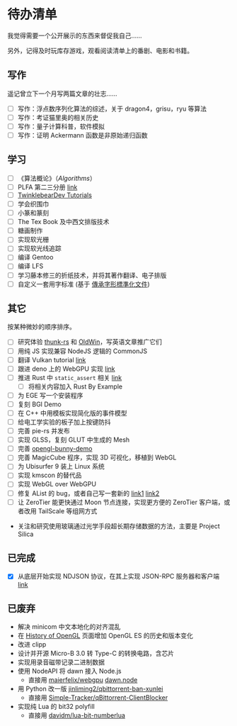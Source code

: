 # 待办清单

我觉得需要一个公开展示的东西来督促我自己……

另外，记得及时玩库存游戏，观看阅读清单上的番剧、电影和书籍。

## 写作

遥记曾立下一个月写两篇文章的壮志……

- [ ] 写作：浮点数序列化算法的综述，关于 dragon4，grisu，ryu 等算法
- [ ] 写作：考证猫里奥的相关历史
- [ ] 写作：量子计算科普，软件模拟
- [ ] 写作：证明 Ackermann 函数是非原始递归函数

## 学习

- [ ] 《算法概论》（*Algorithms*）
- [ ] PLFA 第二三分册 [link](https://agda-zh.github.io/PLFA-zh/)
- [ ] [TwinklebearDev Tutorials](https://github.com/Twinklebear/TwinklebearDev-Lessons)
- [ ] 学会织围巾
- [ ] 小篆和篆刻
- [ ] The Tex Book 及中西文排版技术
- [ ] 糖画制作
- [ ] 实现软光栅
- [ ] 实现软光线追踪
- [ ] 编译 Gentoo
- [ ] 编译 LFS
- [ ] 学习藤本修三的折纸技术，并将其著作翻译、电子排版
- [ ] 自定义一套用字标准 (基于 [傳承字形標準化文件](https://github.com/ichitenfont/inheritedglyphs))

## 其它

按某种微妙的顺序排序。

- [ ] 研究体验 [thunk-rs](https://github.com/sdleffler/thunk-rs) 和 [OldWin](https://github.com/honsunrise/oldwin)，写英语文章推广它们
- [ ] 用纯 JS 实现兼容 NodeJS 逻辑的 CommonJS
- [ ] 翻译 Vulkan tutorial [link](https://github.com/Overv/VulkanTutorial/issues/336)
- [ ] 跟进 deno 上的 WebGPU 实现 [link](https://github.com/denoland/deno/issues/23563)
- [ ] 推进 Rust 中 `static_assert` 相关 [link](https://github.com/rust-lang/libs-team/issues/325)
  - [ ] 将相关内容加入 Rust By Example
- [ ] 为 EGE 写一个安装程序
- [ ] 复刻 BGI Demo
- [ ] 在 C++ 中用模板实现简化版的事件模型
- [ ] 给电工学实验的板子加上按键防抖
- [ ] 完善 pie-rs 并发布
- [ ] 实现 GLSS，复刻 GLUT 中生成的 Mesh
- [ ] 完善 [opengl-bunny-demo](https://github.com/chirsz-ever/opengl-bunny-demo)
- [ ] 完善 MagicCube 程序，实现 3D 可视化，移植到 WebGL
- [ ] 为 Ubisurfer 9 装上 Linux 系统
- [ ] 实现 kmscon 的替代品
- [ ] 实现 WebGL over WebGPU
- [ ] 修复 AList 的 bug，或者自己写一套新的 [link1](https://github.com/AlistGo/alist/issues/7011) [link2](https://github.com/AlistGo/alist/issues/7012)
- [ ] 让 ZeroTier 能更快通过 Moon 节点连接，实现更方便的 ZeroTier 客户端，或者改用 TailScale 等组网方式
- 关注和研究使用玻璃通过光学手段超长期存储数据的方法，主要是 Project Silica

## 已完成

- [x] 从底层开始实现 NDJSON 协议，在其上实现 JSON-RPC 服务器和客户端 [link](https://github.com/chirsz-ever/jsonrpc-demo-rs)

## 已废弃

- 解决 minicom 中文本地化的对齐混乱
- 在 [History of OpenGL](https://www.khronos.org/opengl/wiki/History_of_OpenGL) 页面增加 OpenGL ES 的历史和版本变化
- 改进 clipp
- 设计并开源 Micro-B 3.0 转 Type-C 的转换电路，含芯片
- 实现用录音磁带记录二进制数据
- 使用 NodeAPI 将 dawn 接入 Node.js
  - 直接用 [maierfelix/webgpu](https://github.com/maierfelix/webgpu) [dawn.node](https://dawn.googlesource.com/dawn/+/refs/heads/main/src/dawn/node/)
- 用 Python 改一版 [jinliming2/qbittorrent-ban-xunlei](https://github.com/jinliming2/qbittorrent-ban-xunlei)
  - 直接用 [Simple-Tracker/qBittorrent-ClientBlocker](https://github.com/Simple-Tracker/qBittorrent-ClientBlocker)
- 实现纯 Lua 的 bit32 polyfill
  - 直接用 [davidm/lua-bit-numberlua](https://github.com/davidm/lua-bit-numberlua)
